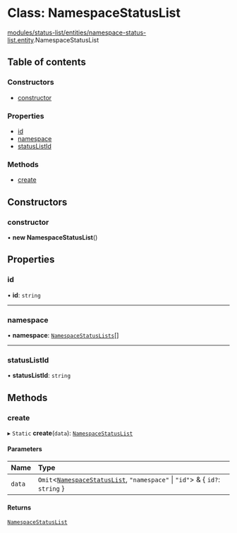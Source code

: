 # Class: NamespaceStatusList

[modules/status-list/entities/namespace-status-list.entity](../modules/modules_status_list_entities_namespace_status_list_entity.md).NamespaceStatusList

## Table of contents

### Constructors

- [constructor](modules_status_list_entities_namespace_status_list_entity.NamespaceStatusList.md#constructor)

### Properties

- [id](modules_status_list_entities_namespace_status_list_entity.NamespaceStatusList.md#id)
- [namespace](modules_status_list_entities_namespace_status_list_entity.NamespaceStatusList.md#namespace)
- [statusListId](modules_status_list_entities_namespace_status_list_entity.NamespaceStatusList.md#statuslistid)

### Methods

- [create](modules_status_list_entities_namespace_status_list_entity.NamespaceStatusList.md#create)

## Constructors

### constructor

• **new NamespaceStatusList**()

## Properties

### id

• **id**: `string`

___

### namespace

• **namespace**: [`NamespaceStatusLists`](modules_status_list_entities_namespace_status_lists_entity.NamespaceStatusLists.md)[]

___

### statusListId

• **statusListId**: `string`

## Methods

### create

▸ `Static` **create**(`data`): [`NamespaceStatusList`](modules_status_list_entities_namespace_status_list_entity.NamespaceStatusList.md)

#### Parameters

| Name | Type |
| :------ | :------ |
| `data` | `Omit`<[`NamespaceStatusList`](modules_status_list_entities_namespace_status_list_entity.NamespaceStatusList.md), ``"namespace"`` \| ``"id"``\> & { `id?`: `string`  } |

#### Returns

[`NamespaceStatusList`](modules_status_list_entities_namespace_status_list_entity.NamespaceStatusList.md)
